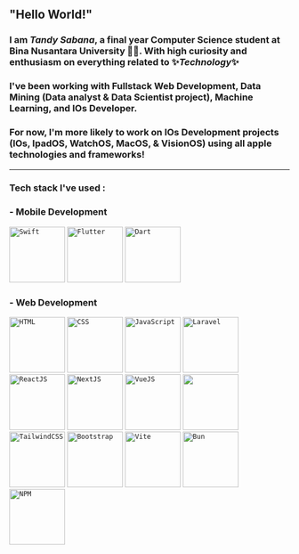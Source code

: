 ## "Hello World!"
### I am *Tandy Sabana*, a final year Computer Science student at Bina Nusantara University 🦾🤓. With high curiosity and enthusiasm on everything related to ✨***Technology***✨
### I've been working with Fullstack Web Development, Data Mining (Data analyst & Data Scientist project), Machine Learning, and IOs Developer.
### For now, I'm more likely to work on IOs Development projects (IOs, IpadOS, WatchOS, MacOS, & VisionOS) using all apple technologies and frameworks!
---
### Tech stack I've used :
### - Mobile Development
<div align="left">
	<code><img width="100" src="https://img.shields.io/badge/Swift-FA7343?style=for-the-badge&logo=swift&logoColor=white" alt="Swift" title="Swift"/></code>
	<code><img width="100" src="https://img.shields.io/badge/Flutter-02569B?style=for-the-badge&logo=flutter&logoColor=white" alt="Flutter" title="Flutter"/></code>
	<code><img width="100" src="https://img.shields.io/badge/Dart-0175C2?style=for-the-badge&logo=dart&logoColor=white" alt="Dart" title="Dart"/></code>
</div>

### - Web Development
<div>
	<code><img width="100" src="https://img.shields.io/badge/HTML5-E34F26?style=for-the-badge&logo=html5&logoColor=white" alt="HTML" title="HTML"/></code>
 	<code><img width="100" src="https://https://img.shields.io/badge/CSS3-1572B6?style=for-the-badge&logo=css3&logoColor=white" alt="CSS" title="CSS"/></code>
  	<code><img width="100" src="https://img.shields.io/badge/JavaScript-323330?style=for-the-badge&logo=javascript&logoColor=F7DF1E" alt="JavaScript" title="JavaScript"/></code>
	<code><img width="100" src="https://img.shields.io/badge/Laravel-FF2D20?style=for-the-badge&logo=laravel&logoColor=white" alt="Laravel" title="Laravel"/></code>
	<code><img width="100" src="https://img.shields.io/badge/React-20232A?style=for-the-badge&logo=react&logoColor=61DAFB" alt="ReactJS" title="ReactJS"/></code>
	<code><img width="100" src="https://img.shields.io/badge/next%20js-000000?style=for-the-badge&logo=nextdotjs&logoColor=white" alt="NextJS" title="NextJS"/></code>
	<code><img width="100" src="https://img.shields.io/badge/Vue%20js-35495E?style=for-the-badge&logo=vuedotjs&logoColor=4FC08D" alt="VueJS" title="VueJS"/></code>
	<code><img width="100" src="" alt="" title=""/></code>
	<code><img width="100" src="https://img.shields.io/badge/Tailwind_CSS-38B2AC?style=for-the-badge&logo=tailwind-css&logoColor=white" alt="TailwindCSS" title="TailwindCSS"/></code>
	<code><img width="100" src="https://img.shields.io/badge/Bootstrap-563D7C?style=for-the-badge&logo=bootstrap&logoColor=white" alt="Bootstrap" title="Bootstrap"/></code>
	<code><img width="100" src="https://img.shields.io/badge/Vite-B73BFE?style=for-the-badge&logo=vite&logoColor=FFD62E" alt="Vite" title="Vite"/></code>
	<code><img width="100" src="https://img.shields.io/badge/bun-282a36?style=for-the-badge&logo=bun&logoColor=fbf0df" alt="Bun" title="Bun"/></code>
	<code><img width="100" src="https://img.shields.io/badge/npm-CB3837?style=for-the-badge&logo=npm&logoColor=white" alt="NPM" title="NPM"/></code>
</div>
